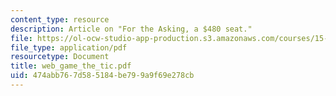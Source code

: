 ```yaml
---
content_type: resource
description: Article on "For the Asking, a $480 seat."
file: https://ol-ocw-studio-app-production.s3.amazonaws.com/courses/15-010-economic-analysis-for-business-decisions-fall-2004/474abb767d585184be799a9f69e278cb_web_game_the_tic.pdf
file_type: application/pdf
resourcetype: Document
title: web_game_the_tic.pdf
uid: 474abb76-7d58-5184-be79-9a9f69e278cb
---
```

